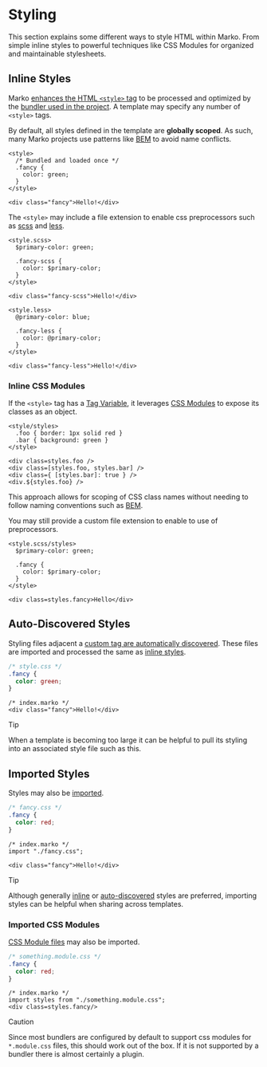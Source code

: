 # Styling

This section explains some different ways to style HTML within Marko. From simple inline styles to powerful techniques like CSS Modules for organized and maintainable stylesheets.

## Inline Styles

Marko [enhances the HTML `<style>` tag](../reference/core-tag.md#style) to be processed and optimized by the [bundler used in the project](TODO). A template may specify any number of `<style>` tags.

By default, all styles defined in the template are **globally scoped**. As such, many Marko projects use patterns like [BEM](https://getbem.com/introduction/) to avoid name conflicts.

```marko
<style>
  /* Bundled and loaded once */
  .fancy {
    color: green;
  }
</style>

<div class="fancy">Hello!</div>
```

The `<style>` may include a file extension to enable css preprocessors such as [scss](https://sass-lang.com/documentation/syntax/#scss) and [less](https://lesscss.org/).

```marko
<style.scss>
  $primary-color: green;

  .fancy-scss {
    color: $primary-color;
  }
</style>

<div class="fancy-scss">Hello!</div>

<style.less>
  @primary-color: blue;

  .fancy-less {
    color: @primary-color;
  }
</style>

<div class="fancy-less">Hello!</div>
```

### Inline CSS Modules

If the `<style>` tag has a [Tag Variable](../reference/language.md#tag-variables), it leverages [CSS Modules](https://github.com/css-modules/css-modules) to expose its classes as an object.

```marko
<style/styles>
  .foo { border: 1px solid red }
  .bar { background: green }
</style>

<div class=styles.foo />
<div class=[styles.foo, styles.bar] />
<div class={ [styles.bar]: true } />
<div.${styles.foo} />
```

This approach allows for scoping of CSS class names without needing to follow naming conventions such as [BEM](https://getbem.com/introduction/).

You may still provide a custom file extension to enable to use of preprocessors.

```marko
<style.scss/styles>
  $primary-color: green;

  .fancy {
    color: $primary-color;
  }
</style>

<div class=styles.fancy>Hello</div>
```

## Auto-Discovered Styles

Styling files adjacent a [custom tag are automatically discovered](../reference/custom-tag.md#supporting-files). These files are imported and processed the same as [inline styles](#inline-styles).

```css
/* style.css */
.fancy {
  color: green;
}
```

```marko
/* index.marko */
<div class="fancy">Hello!</div>
```

> [!TIP]
> When a template is becoming too large it can be helpful to pull its styling into an associated style file such as this.

## Imported Styles

Styles may also be [imported](../reference/language.md#import).

```css
/* fancy.css */
.fancy {
  color: red;
}
```

```marko
/* index.marko */
import "./fancy.css";

<div class="fancy">Hello!</div>
```

> [!TIP]
> Although generally [inline](#inline-styles) or [auto-discovered](#auto-discovered-styles) styles are preferred, importing styles can be helpful when sharing across templates.

### Imported CSS Modules

[CSS Module files](https://github.com/css-modules/css-modules) may also be imported.

```css
/* something.module.css */
.fancy {
  color: red;
}
```

```marko
/* index.marko */
import styles from "./something.module.css";
<div class=styles.fancy/>
```

> [!CAUTION]
> Since most bundlers are configured by default to support css modules for `*.module.css` files, this should work out of the box. If it is not supported by a bundler there is almost certainly a plugin.
